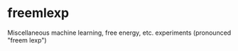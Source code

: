 # freemlexp
Miscellaneous machine learning, free energy, etc. experiments (pronounced "freem lexp")
